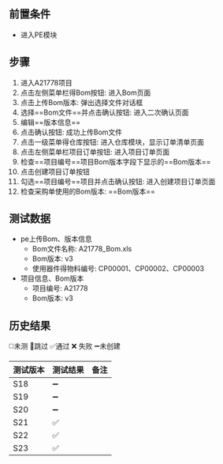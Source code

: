 
## 前置条件

- 进入PE模块

## 步骤

1. 进入A21778项目
2. 点击左侧菜单栏得Bom按钮: 进入Bom页面
3. 点击上传Bom版本: 弹出选择文件对话框
4. 选择==Bom文件==并点击确认按钮: 进入二次确认页面
5. 编辑==版本信息== 
6. 点击确认按钮: 成功上传Bom文件
7. 点击一级菜单得仓库按钮: 进入仓库模块，显示订单清单页面
8. 点击左侧菜单栏项目订单按钮: 进入项目订单页面
9. 检查==项目编号==项目Bom版本字段下显示的==Bom版本==     
10. 点击创建项目订单按钮
11. 勾选==项目编号==项目并点击确认按钮: 进入创建项目订单页面
12. 检查采购单使用的Bom版本: ==Bom版本== 

## 测试数据

- pe上传Bom、版本信息
	- Bom文件名称: A21778_Bom.xls
	- Bom版本: v3
	- 使用器件得物料编号: CP00001、CP00002、CP00003
- 项目信息、Bom版本
	- 项目编号: A21778
	- Bom版本: v3

## 历史结果
 ◻️未测    🚫跳过     ✅通过    ❌ 失败    ➖未创建
 
| 测试版本 | 测试结果 | 备注 |
| ---- | ---- | ---- |
| S18 | ➖ |  |
| S19 | ➖ |  |
| S20 | ➖ |  |
| S21 | ✅ |  |
| S22 | ✅ |  |
| S23 | ✅ |  |


